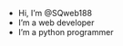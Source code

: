 - Hi, I’m @SQweb188
- I’m a web developer 
- I’m a python programmer


<!---
SQweb188/SQweb188 is a ✨ special ✨ repository because its `README.md` (this file) appears on your GitHub profile.
You can click the Preview link to take a look at your changes.
--->
